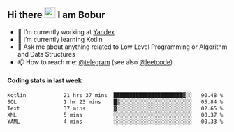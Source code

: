 ## Hi there <img src="https://media.giphy.com/media/hvRJCLFzcasrR4ia7z/giphy.gif" width="25px" height="25px"> I am Bobur

- 💼 I’m currently working at [Yandex](https://yandex.ru/)
- 🌱 I’m currently learning Kotlin
- 💬 Ask me about anything related to Low Level Programming or Algorithm and Data Structures
- 📫 How to reach me: [@telegram](https://t.me/octoant) (see also [@leetcode](https://leetcode.com/octoant/))    

#### Coding stats in last week

<!--START_SECTION:waka-->

```txt
Kotlin            21 hrs 37 mins  ██████████████████████▓░░   90.48 %
SQL               1 hr 23 mins    █▒░░░░░░░░░░░░░░░░░░░░░░░   05.84 %
Text              37 mins         ▓░░░░░░░░░░░░░░░░░░░░░░░░   02.65 %
XML               5 mins          ░░░░░░░░░░░░░░░░░░░░░░░░░   00.37 %
YAML              4 mins          ░░░░░░░░░░░░░░░░░░░░░░░░░   00.33 %
```

<!--END_SECTION:waka-->
